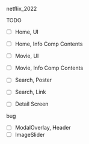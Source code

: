 netflix_2022

TODO

- [ ] Home, UI
- [ ] Home, Info Comp Contents

- [ ] Movie, UI
- [ ] Movie, Info Comp Contents

- [ ] Search, Poster
- [ ] Search, Link

- [ ] Detail Screen

bug

- [ ] ModalOverlay, Header
- [ ] ImageSlider
